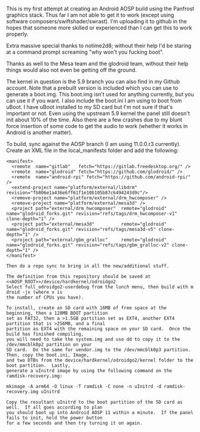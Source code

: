 This is my first attempt at creating an Android AOSP build using the Panfrost graphics stack.
Thus far I am not able to get it to work (except using software composers/swiftshader/swrast).
I'm uploading it to github in the hopes that someone more skilled or experienced than I can
get this to work properly.

Extra massive special thanks to notime2d8; without their help I'd be staring at a command
prompt screaming "why won't you fucking boot".

Thanks as well to the Mesa team and the glodroid team, without their help things would also
not even be getting off the ground.

The kernel in question is the 5.9 branch you can also find in my Github account.  Note that
a prebuilt version is included which you can use to generate a boot.img.  This boot.img isn't
used for anything currently, but you can use it if you want.  I also include the boot.ini
I am using to boot from uBoot. I have uBoot installed to my SD card but I'm not sure if that's
important or not.  Even using the upstream 5.9 kernel the panel still doesn't init about 10%
of the time.  Also there are a few crashes due to my blunt force insertion of some code to get
the audio to work (whether it works in Android is another matter).

To build, sync against the AOSP branch (I am using 11.0.0.r3 currently).
Create an XML file in the local_manifests folder and add the following:

```<?xml version="1.0" encoding="UTF-8"?>
<manifest>
  <remote  name="gitlab"   fetch="https://gitlab.freedesktop.org/" />
  <remote  name="glodroid" fetch="https://github.com/glodroid/" />
  <remote  name="android-rpi" fetch="https://github.com/android-rpi/" />
  <extend-project name="platform/external/libdrm" revision="fb806e1a436e6ff61f1e10b105b87c6494243d9c"/>
  <remove-project name="platform/external/drm_hwcomposer" />
  <remove-project name="platform/external/mesa3d" />
  <project path="external/drm_hwcomposer"  remote="glodroid" name="glodroid_forks.git" revision="refs/tags/drm_hwcomposer-v1" clone-depth="1" />
  <project path="external/mesa3d"          remote="glodroid" name="glodroid_forks.git" revision="refs/tags/mesa3d-v5" clone-depth="1" />
  <project path="external/gbm_gralloc"     remote="glodroid" name="glodroid_forks.git" revision="refs/tags/gbm_gralloc-v2" clone-depth="1" />
</manifest>

Then do a repo sync to bring in all the new/additional stuff.

The definition from this repository should be saved at <<AOSP_ROOT>>/device/hardkernel/odroidgo2
Select full_odroidgo2-userdebug from the lunch menu, then build with m droid -jx (where x is
the number of CPUs you have).

To install, create an SD card with 16MB of free space at the beginning, then a 128MB BOOT partition
set as FAT32, then a >1.5GB partition set as EXT4, another EXT4 partition that is >256MB, and a final
partition as EXT4 with the remaining space on your SD card.  Once the build has finished compiling,
you will need to take the system.img and use dd to copy it to the /dev/mmcblk0p2 partition on your
SD card.  Do the same for vendor.img to the /dev/mmcblk0p3 partition.  Then, copy the boot.ini, Image,
and two DTBs from the device/hardkernel/odroidgo2/kernel folder to the boot partition.  Lastly,
generate a uInitrd image by using the following command on the ramdisk-recovery.img:

mkimage -A arm64 -O linux -T ramdisk -C none -n uInitrd -d ramdisk-recovery.img uInitrd

Copy the resultant uInitrd to the boot partition of the SD card as well.  If all goes according to plan
you should boot up into Android AOSP 11 within a minute.  If the panel fails to init, hold the power button
for a few seconds and then try turning it on again.
